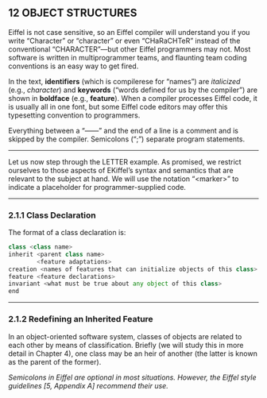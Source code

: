 ## 12 OBJECT STRUCTURES

Eiffel is not case sensitive, so an Eiffel compiler will understand you if you write “Character” or “character” or even “CHaRaCHTeR” instead of the conventional “CHARACTER”—but other Eiffel programmers may not.
Most software is written in multiprogrammer teams, and flaunting team coding conventions is an easy way to get fired.

In the text, **identifiers** (which is compilerese for “names”) are *italicized* (e.g., *character*) and **keywords** (“words defined for us by the compiler”) are shown in **boldface** (e.g., **feature**).
When a compiler processes Eiffel code, it is usually all in one font, but some Eiffel code editors may offer this typesetting convention to programmers.

Everything between a “——” and the end of a line is a comment and is skipped by the compiler.
Semicolons (“;”) separate program statements.

---

Let us now step through the LETTER example.
As promised, we restrict ourselves to those aspects of EKiffel’s syntax and semantics that are relevant to the subject at hand.
We will use the notation “\<marker\>” to indicate a placeholder for programmer-supplied code.

---

### 2.1.1 Class Declaration

The format of a class declaration is:

```python
class <class name>
inherit <parent class name>
        <feature adaptations>
creation <names of features that can initialize objects of this class>
feature <feature declarations>
invariant <what must be true about any object of this class>
end
```

---

### 2.1.2 Redefining an Inherited Feature

In an object-oriented software system, classes of objects are related to each other by means of classification.
Briefly (we will study this in more detail in Chapter 4), one class may be an heir of another (the latter is known as the parent of the former).

*Semicolons in Eiffel are optional in most situations.
However, the Eiffel style guidelines [5, Appendix A] recommend their use.*
